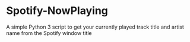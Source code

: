 # Spotify-NowPlaying
A simple Python 3 script to get your currently played track title and artist name from the Spotify window title
